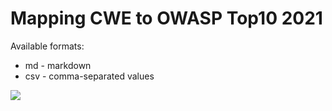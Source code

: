 # Mapping CWE to OWASP Top10 2021
Available formats:
* md - markdown
* csv - comma-separated values

![](https://api.visitorbadge.io/api/VisitorHit?user=estruyf&repo=github-visitors-badge&countColor=%237B1E7A)
